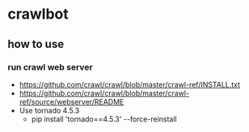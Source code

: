 # crawlbot

## how to use

### run crawl web server

* https://github.com/crawl/crawl/blob/master/crawl-ref/INSTALL.txt
* https://github.com/crawl/crawl/blob/master/crawl-ref/source/webserver/README
* Use tornado 4.5.3
  * pip install 'tornado==4.5.3' --force-reinstall

